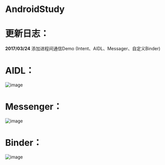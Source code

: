 # AndroidStudy


# 更新日志：
 **2017/03/24**
 添加进程间通信Demo (Intent、AIDL、Messager、自定义Binder)
 
 # AIDL：
![image](https://github.com/crazyqiang/AndroidStudy/blob/master/pic/aidl.gif) 
# Messenger：
![image](https://github.com/crazyqiang/AndroidStudy/blob/master/pic/messenger.gif) 
# Binder：
![image](https://github.com/crazyqiang/AndroidStudy/blob/master/pic/binder.gif) 
